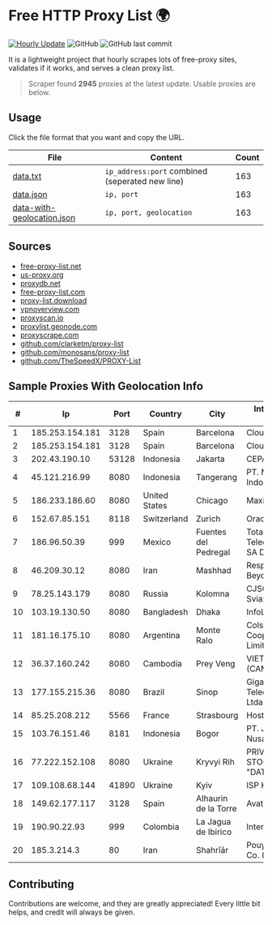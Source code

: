 
# Free HTTP Proxy List 🌍

[![Hourly Update](https://github.com/mertguvencli/http-proxy-list/actions/workflows/main.yml/badge.svg?branch=main)](https://github.com/mertguvencli/http-proxy-list/actions/workflows/main.yml)
![GitHub](https://img.shields.io/github/license/mertguvencli/http-proxy-list)
![GitHub last commit](https://img.shields.io/github/last-commit/mertguvencli/http-proxy-list)

It is a lightweight project that hourly scrapes lots of free-proxy sites, validates if it works, and serves a clean proxy list.


> Scraper found **2945** proxies at the latest update. Usable proxies are below.

## Usage

Click the file format that you want and copy the URL.


|File|Content|Count|
|----|-------|-----|
|[data.txt](https://raw.githubusercontent.com/mertguvencli/http-proxy-list/main/proxy-list/data.txt)|`ip_address:port` combined (seperated new line)|163|
|[data.json](https://raw.githubusercontent.com/mertguvencli/http-proxy-list/main/proxy-list/data.json)|`ip, port`|163|
|[data-with-geolocation.json](https://raw.githubusercontent.com/mertguvencli/http-proxy-list/main/proxy-list/data-with-geolocation.json)|`ip, port, geolocation`|163|

## Sources

* [free-proxy-list.net](https://free-proxy-list.net)
* [us-proxy.org](https://www.us-proxy.org)
* [proxydb.net](http://proxydb.net)
* [free-proxy-list.com](https://free-proxy-list.com/?page=&port=&type%5B%5D=http&type%5B%5D=https&up_time=0&search=Search)
* [proxy-list.download](https://www.proxy-list.download/HTTP)
* [vpnoverview.com](https://vpnoverview.com/privacy/anonymous-browsing/free-proxy-servers)
* [proxyscan.io](https://www.proxyscan.io)
* [proxylist.geonode.com](https://proxylist.geonode.com/api/proxy-list?limit=300&page=1&sort_by=lastChecked&sort_type=desc&protocols=http,https)
* [proxyscrape.com](https://api.proxyscrape.com/v2/?request=displayproxies&protocol=http&timeout=10000&country=all&ssl=all&anonymity=all)
* [github.com/clarketm/proxy-list](https://raw.githubusercontent.com/clarketm/proxy-list/master/proxy-list-raw.txt)
* [github.com/monosans/proxy-list](https://raw.githubusercontent.com/monosans/proxy-list/main/proxies/http.txt)
* [github.com/TheSpeedX/PROXY-List](https://raw.githubusercontent.com/TheSpeedX/PROXY-List/master/http.txt)


## Sample Proxies With Geolocation Info

|#|Ip|Port|Country|City|Internet Service Provider|
|-|--|----|-------|----|-------------------------|
|1|185.253.154.181|3128|Spain|Barcelona|Cloudi Nextgen SL|
|2|185.253.154.181|3128|Spain|Barcelona|Cloudi Nextgen SL|
|3|202.43.190.10|53128|Indonesia|Jakarta|CEPATNET|
|4|45.121.216.99|8080|Indonesia|Tangerang|PT. Mora Telematika Indonesia|
|5|186.233.186.60|8080|United States|Chicago|Maxihost LTDA|
|6|152.67.85.151|8118|Switzerland|Zurich|Oracle Corporation|
|7|186.96.50.39|999|Mexico|Fuentes del Pedregal|Total Play Telecomunicaciones SA De CV|
|8|46.209.30.12|8080|Iran|Mashhad|Respina Networks & Beyond PJSC|
|9|78.25.143.179|8080|Russia|Kolomna|CJSC Kolomna-Sviaz TV|
|10|103.19.130.50|8080|Bangladesh|Dhaka|InfoLink|
|11|181.16.175.10|8080|Argentina|Monte Ralo|Colsecor Cooperativa Limitada|
|12|36.37.160.242|8080|Cambodia|Prey Veng|VIETTEL (CAMBODIA) PTE.|
|13|177.155.215.36|8080|Brazil|Sinop|Giga Byte Telecomunicacoes Ltda|
|14|85.25.208.212|5566|France|Strasbourg|Host Europe GmbH|
|15|103.76.151.46|8181|Indonesia|Bogor|PT. Java Digital Nusantara|
|16|77.222.152.108|8080|Ukraine|Kryvyi Rih|PRIVATE JOINT STOCK COMPANY "DATAGROUP"|
|17|109.108.68.144|41890|Ukraine|Kyiv|ISP KievNet|
|18|149.62.177.117|3128|Spain|Alhaurin de la Torre|Avatel Telecom|
|19|190.90.22.93|999|Colombia|La Jagua de Ibirico|Internexa S.a. E.S.P|
|20|185.3.214.3|80|Iran|Shahrīār|Pouya shabakeh Asr Co. (LTD.)|



## Contributing

Contributions are welcome, and they are greatly appreciated! Every
little bit helps, and credit will always be given.

